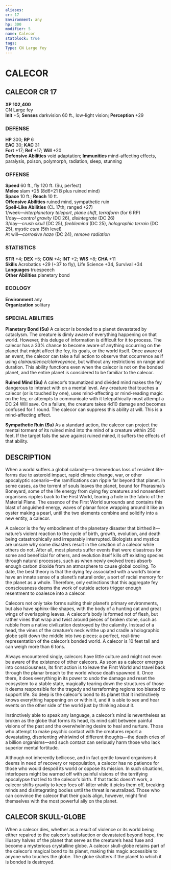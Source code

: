 ```yaml
---
aliases: 
cr: 17
Environment: any
hp: 300
modifier: 5
name: Calecor
statblock: true
tags: 
Type: CN Large fey  
---
```

# CALECOR
## CALECOR CR 17

**XP 102,400**  
CN Large fey  
**Init** +5; **Senses** darkvision 60 ft., low-light vision; **Perception** +29  

### DEFENSE

**HP** 300; **RP** 6  
**EAC** 30; **KAC** 31  
**Fort** +17; **Ref** +17; **Will** +20  
**Defensive Abilities** void adaptation; **Immunities** mind-affecting effects, paralysis, poison, polymorph, radiation, sleep, stunning  

### OFFENSE

**Speed** 60 ft., fly 120 ft. (Su, perfect)  
**Melee** slam +25 (8d6+21 B plus ruined mind)  
**Space** 10 ft.; **Reach** 10 ft.  
**Offensive Abilities** ruined mind, sympathetic ruin  
**Spell-Like Abilities** (CL 17th; ranged +27)  
1/week—_interplanetary teleport_, _plane shift_, _terraform_ (for 6 RP)  
1/day—_control gravity_ (DC 26), _disintegrate_ (DC 26)  
3/day—_crush skull_ (DC 25), _feeblemind_ (DC 25), _holographic terrain_ (DC 25), _mystic cure_ (5th level)  
At will—_corrosive haze_ (DC 24), _remove radiation_

### STATISTICS

**STR** +4; **DEX** +5; **CON** +4; **INT** +2; **WIS** +8; **CHA** +11  
**Skills** Acrobatics +29 (+37 to fly), Life Science +34, Survival +34  
**Languages** truespeech  
**Other Abilities** planetary bond

### ECOLOGY

**Environment** any  
**Organization** solitary

### SPECIAL ABILITIES

**Planetary Bond (Su)** A calecor is bonded to a planet devastated by cataclysm. The creature is dimly aware of everything happening on that world. However, this deluge of information is difficult for it to process. The calecor has a 33% chance to become aware of anything occurring on the planet that might affect the fey, its goals, or the world itself. Once aware of an event, the calecor can take a full action to observe that occurrence as if using _clairaudience/clairvoyance_, but without any restrictions on range and duration. This ability functions even when the calecor is not on the bonded planet, and the entire planet is considered to be familiar to the calecor.

**Ruined Mind (Su)** A calecor’s traumatized and divided mind makes the fey dangerous to interact with on a mental level. Any creature that touches a calecor (or is touched by one), uses mind-affecting or mind-reading magic on the fey, or attempts to communicate with it telepathically must attempt a DC 24 Will save. On a failure, the creature takes 4d10 damage and becomes confused for 1 round. The calecor can suppress this ability at will. This is a mind-affecting effect.

**Sympathetic Ruin (Su)** As a standard action, the calecor can project the mental torment of its ruined mind into the mind of a creature within 250 feet. If the target fails the save against ruined mined, it suffers the effects of that ability.

## DESCRIPTION

When a world suffers a global calamity—a tremendous loss of resident life-forms due to asteroid impact, rapid climate change, war, or other apocalyptic scenario—the ramifications can ripple far beyond that planet. In some cases, as the torrent of souls leaves the planet, bound for Pharasma’s Boneyard, some of the life energy from dying fey creatures and nonsentient organisms ripples back to the First World, tearing a hole in the fabric of the Material Plane. The essence of the First World surrounds and contains this blast of anguished energy, waves of planar force wrapping around it like an oyster making a pearl, until the two elements combine and solidify into a new entity, a calecor.

A calecor is the fey embodiment of the planetary disaster that birthed it—nature’s violent reaction to the cycle of birth, growth, evolution, and death being catastrophically and irreparably interrupted. Biologists and mystics are unsure why some disasters result in the creation of a calecor while others do not. After all, most planets suffer events that were disastrous for some and beneficial for others, and evolution itself kills off existing species through natural processes, such as when newly evolved trees absorb enough carbon dioxide from an atmosphere to cause global cooling. To date, the best theory is that the dying fey associated with a world’s biome have an innate sense of a planet’s natural order, a sort of racial memory for the planet as a whole. Therefore, only extinctions that this aggregate fey consciousness deems the work of outside actors trigger enough resentment to coalesce into a calecor.

Calecors not only take forms suiting their planet’s primary environments, but also have sphinx-like shapes, with the body of a hunting cat and great wings of overlapping leaves. A calecor’s body is formed not of flesh, but rather vines that wrap and twist around pieces of broken stone, such as rubble from a native civilization destroyed by the calamity. Instead of a head, the vines of the creature’s neck writhe up and cradle a holographic globe split down the middle into two pieces: a perfect, real-time representation of the calecor’s bonded world. A calecor is 10 feet tall and can weigh more than 6 tons.

Always encountered singly, calecors have little culture and might not even be aware of the existence of other calecors. As soon as a calecor emerges into consciousness, its first action is to leave the First World and travel back through the planar breach to the world whose death spawned it. Once there, it does everything in its power to undo the damage and reset the ecosystem to a stable state, magically tearing down the structures of those it deems responsible for the tragedy and terraforming regions too blasted to support life. So deep is the calecor’s bond to its planet that it instinctively knows everything happening on or within it, and it is able to see and hear events on the other side of the world just by thinking about it.

Instinctively able to speak any language, a calecor’s mind is nevertheless as broken as the globe that forms its head, its mind split between painful visions of the past and the overwhelming desire to heal and nurture. Those who attempt to make psychic contact with the creatures report a devastating, disorienting whirlwind of different thoughts—the death cries of a billion organisms—and such contact can seriously harm those who lack superior mental fortitude.

Although not inherently bellicose, and in fact gentle toward organisms it deems in need of recovery or repopulation, a calecor has no patience for those who would despoil its world or oppose its mission. In such situations, interlopers might be warned off with painful visions of the terrifying apocalypse that led to the calecor’s birth. If that tactic doesn’t work, a calecor shifts gravity to keep foes off-kilter while it picks them off, breaking minds and disintegrating bodies until the threat is neutralized. Those who can convince the calecor that their goals align, however, might find themselves with the most powerful ally on the planet.

## CALECOR SKULL-GLOBE

When a calecor dies, whether as a result of violence or its world being either repaired to the calecor’s satisfaction or devastated beyond hope, the illusory halves of the planet that serve as the creature’s head fuse and become a mysterious crystalline globe. A calecor skull-globe retains part of the calecor’s magical bond to its planet, making this magic accessible to anyone who touches the globe. The globe shatters if the planet to which it is bonded is destroyed.
